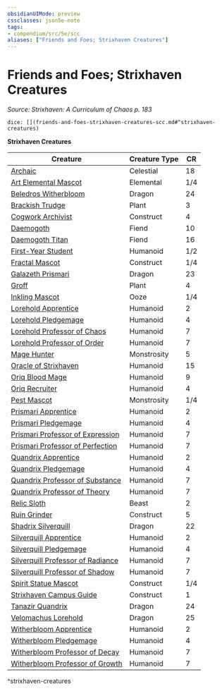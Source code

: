 ```yaml
---
obsidianUIMode: preview
cssclasses: json5e-note
tags:
- compendium/src/5e/scc
aliases: ["Friends and Foes; Strixhaven Creatures"]
---
```

# Friends and Foes; Strixhaven Creatures
*Source: Strixhaven: A Curriculum of Chaos p. 183* 

`dice: [](friends-and-foes-strixhaven-creatures-scc.md#^strixhaven-creatures)`

**Strixhaven Creatures**

| Creature | Creature Type | CR |
|----------|---------------|----|
| [Archaic](/3-Mechanics/CLI/bestiary/celestial/archaic-scc.md) | Celestial | 18 |
| [Art Elemental Mascot](/3-Mechanics/CLI/bestiary/elemental/art-elemental-mascot-scc.md) | Elemental | 1/4 |
| [Beledros Witherbloom](/3-Mechanics/CLI/bestiary/npc/beledros-witherbloom-scc.md) | Dragon | 24 |
| [Brackish Trudge](/3-Mechanics/CLI/bestiary/plant/brackish-trudge-scc.md) | Plant | 3 |
| [Cogwork Archivist](/3-Mechanics/CLI/bestiary/construct/cogwork-archivist-scc.md) | Construct | 4 |
| [Daemogoth](/3-Mechanics/CLI/bestiary/fiend/daemogoth-scc.md) | Fiend | 10 |
| [Daemogoth Titan](/3-Mechanics/CLI/bestiary/fiend/daemogoth-titan-scc.md) | Fiend | 16 |
| [First-Year Student](/3-Mechanics/CLI/bestiary/humanoid/first-year-student-scc.md) | Humanoid | 1/2 |
| [Fractal Mascot](/3-Mechanics/CLI/bestiary/construct/fractal-mascot-scc.md) | Construct | 1/4 |
| [Galazeth Prismari](/3-Mechanics/CLI/bestiary/npc/galazeth-prismari-scc.md) | Dragon | 23 |
| [Groff](/3-Mechanics/CLI/bestiary/plant/groff-scc.md) | Plant | 4 |
| [Inkling Mascot](/3-Mechanics/CLI/bestiary/ooze/inkling-mascot-scc.md) | Ooze | 1/4 |
| [Lorehold Apprentice](/3-Mechanics/CLI/bestiary/humanoid/lorehold-apprentice-scc.md) | Humanoid | 2 |
| [Lorehold Pledgemage](/3-Mechanics/CLI/bestiary/humanoid/lorehold-pledgemage-scc.md) | Humanoid | 4 |
| [Lorehold Professor of Chaos](/3-Mechanics/CLI/bestiary/humanoid/lorehold-professor-of-chaos-scc.md) | Humanoid | 7 |
| [Lorehold Professor of Order](/3-Mechanics/CLI/bestiary/humanoid/lorehold-professor-of-order-scc.md) | Humanoid | 7 |
| [Mage Hunter](/3-Mechanics/CLI/bestiary/monstrosity/mage-hunter-scc.md) | Monstrosity | 5 |
| [Oracle of Strixhaven](/3-Mechanics/CLI/bestiary/humanoid/oracle-of-strixhaven-scc.md) | Humanoid | 15 |
| [Oriq Blood Mage](/3-Mechanics/CLI/bestiary/humanoid/oriq-blood-mage-scc.md) | Humanoid | 9 |
| [Oriq Recruiter](/3-Mechanics/CLI/bestiary/humanoid/oriq-recruiter-scc.md) | Humanoid | 4 |
| [Pest Mascot](/3-Mechanics/CLI/bestiary/monstrosity/pest-mascot-scc.md) | Monstrosity | 1/4 |
| [Prismari Apprentice](/3-Mechanics/CLI/bestiary/humanoid/prismari-apprentice-scc.md) | Humanoid | 2 |
| [Prismari Pledgemage](/3-Mechanics/CLI/bestiary/humanoid/prismari-pledgemage-scc.md) | Humanoid | 4 |
| [Prismari Professor of Expression](/3-Mechanics/CLI/bestiary/humanoid/prismari-professor-of-expression-scc.md) | Humanoid | 7 |
| [Prismari Professor of Perfection](/3-Mechanics/CLI/bestiary/humanoid/prismari-professor-of-perfection-scc.md) | Humanoid | 7 |
| [Quandrix Apprentice](/3-Mechanics/CLI/bestiary/humanoid/quandrix-apprentice-scc.md) | Humanoid | 2 |
| [Quandrix Pledgemage](/3-Mechanics/CLI/bestiary/humanoid/quandrix-pledgemage-scc.md) | Humanoid | 4 |
| [Quandrix Professor of Substance](/3-Mechanics/CLI/bestiary/humanoid/quandrix-professor-of-substance-scc.md) | Humanoid | 7 |
| [Quandrix Professor of Theory](/3-Mechanics/CLI/bestiary/humanoid/quandrix-professor-of-theory-scc.md) | Humanoid | 7 |
| [Relic Sloth](/3-Mechanics/CLI/bestiary/beast/relic-sloth-scc.md) | Beast | 2 |
| [Ruin Grinder](/3-Mechanics/CLI/bestiary/construct/ruin-grinder-scc.md) | Construct | 5 |
| [Shadrix Silverquill](/3-Mechanics/CLI/bestiary/npc/shadrix-silverquill-scc.md) | Dragon | 22 |
| [Silverquill Apprentice](/3-Mechanics/CLI/bestiary/humanoid/silverquill-apprentice-scc.md) | Humanoid | 2 |
| [Silverquill Pledgemage](/3-Mechanics/CLI/bestiary/humanoid/silverquill-pledgemage-scc.md) | Humanoid | 4 |
| [Silverquill Professor of Radiance](/3-Mechanics/CLI/bestiary/humanoid/silverquill-professor-of-radiance-scc.md) | Humanoid | 7 |
| [Silverquill Professor of Shadow](/3-Mechanics/CLI/bestiary/humanoid/silverquill-professor-of-shadow-scc.md) | Humanoid | 7 |
| [Spirit Statue Mascot](/3-Mechanics/CLI/bestiary/construct/spirit-statue-mascot-scc.md) | Construct | 1/4 |
| [Strixhaven Campus Guide](/3-Mechanics/CLI/bestiary/construct/strixhaven-campus-guide-scc.md) | Construct | 1 |
| [Tanazir Quandrix](/3-Mechanics/CLI/bestiary/npc/tanazir-quandrix-scc.md) | Dragon | 24 |
| [Velomachus Lorehold](/3-Mechanics/CLI/bestiary/npc/velomachus-lorehold-scc.md) | Dragon | 25 |
| [Witherbloom Apprentice](/3-Mechanics/CLI/bestiary/humanoid/witherbloom-apprentice-scc.md) | Humanoid | 2 |
| [Witherbloom Pledgemage](/3-Mechanics/CLI/bestiary/humanoid/witherbloom-pledgemage-scc.md) | Humanoid | 4 |
| [Witherbloom Professor of Decay](/3-Mechanics/CLI/bestiary/humanoid/witherbloom-professor-of-decay-scc.md) | Humanoid | 7 |
| [Witherbloom Professor of Growth](/3-Mechanics/CLI/bestiary/humanoid/witherbloom-professor-of-growth-scc.md) | Humanoid | 7 |
^strixhaven-creatures